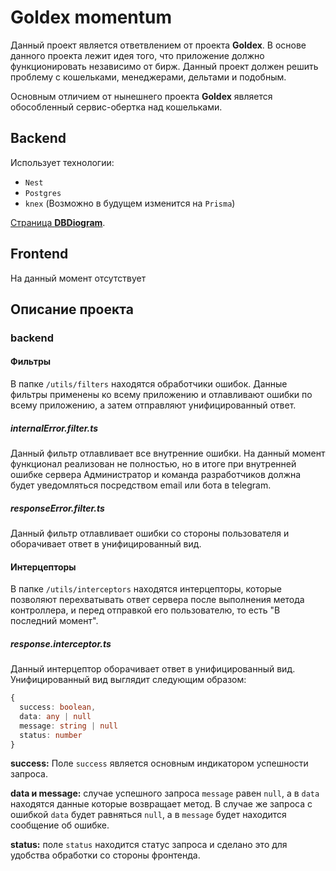 # Goldex momentum

Данный проект является ответвлением от проекта **Goldex**.
В основе данного проекта лежит идея того, что приложение должно функционировать независимо от бирж. Данный проект должен решить проблему с кошельками, менеджерами, дельтами и подобным. 

Основным отличием от нынешнего проекта **Goldex** является обособленный сервис-обертка над кошельками.

## Backend
Использует технологии:
- `Nest`
- `Postgres`
- `knex` (Возможно в будущем изменится на `Prisma`)

[Страница **DBDiogram**](https://dbdiagram.io/d/Exchanger-668bd1449939893dae53d0a0).

## Frontend
На данный момент отсутствует

## Описание проекта

### backend

#### Фильтры
В папке `/utils/filters` находятся обработчики ошибок. Данные фильтры применены ко всему приложению и отлавливают ошибки по всему приложению, а затем отправляют унифицированный ответ.

##### internalError.filter.ts
Данный фильтр отлавливает все внутренние ошибки. На данный момент функционал реализован не полностью, но в итоге при внутренней ошибке сервера Администратор и команда разработчиков должна будет уведомляться посредством email или бота в telegram.

##### responseError.filter.ts
Данный фильтр отлавливает ошибки со стороны пользователя и оборачивает ответ в унифицированный вид.

#### Интерцепторы
В папке `/utils/interceptors` находятся интерцепторы, которые позволяют перехватывать ответ сервера после выполнения метода контроллера, и перед отправкой его пользователю, то есть "В последний момент".

##### response.interceptor.ts
Данный интерцептор оборачивает ответ в унифицированный вид. Унифицированный вид выглядит следующим образом:
``` ts
{
  success: boolean,
  data: any | null
  message: string | null
  status: number
}
```
**success:**
Поле `success` является основным индикатором успешности запроса.  

**data и message:** случае успешного запроса `message` равен `null`, а в `data` находятся данные которые возвращает метод. В случае же запроса с ошибкой `data` будет равняться `null`, а в `message` будет находится сообщение об ошибке. 

**status:** поле `status` находится статус запроса и сделано это для удобства обработки со стороны фронтенда.